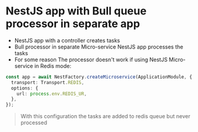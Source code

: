 # NestJS app with Bull queue processor in separate app

- NestJS app with a controller creates tasks
- Bull processor in separate Micro-service NestJS app processes the tasks
- For some reason The processor doesn't work if using NestJS Micro-service in Redis mode:
```ts
const app = await NestFactory.createMicroservice(ApplicationModule, {
  transport: Transport.REDIS,
  options: {
    url: process.env.REDIS_UR,
  },
});
```
  > With this configuration the tasks are added to redis queue but never processed

